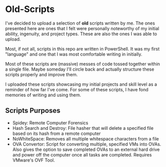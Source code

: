 # Old-Scripts
I've decided to upload a selection of **old** scripts written by me. The ones presented here are ones that I felt were personally noteworthy of my initial ability, ingenuity, and project types. These are also the ones I was able to upload.

Most, if not all, scripts in this repo are written in PowerShell. It was my first "language" and one that I was most comfortable writing in initially.

Most of these scripts are (massive) messes of code tossed together within a single file. Maybe someday I'll circle back and actually structure these scripts properly and improve them.

I uploaded these scripts showcasing my initial projects and skill level as a reminder of how far I've come. For some of these scripts, I have fond memories of writing and using them.


## Scripts Purposes
- Spidey: Remote Computer Forensics
- Hash Search and Destroy: File hasher that will delete a specified file based on its hash from a remote computer
- NoWhiteSpace: Removes all multiple whitespace characters from a file
- OVA Convertor: Script for converting multiple, specified VMs into OVAs. Also gives the option to save completed OVAs to an external hard drive and power off the computer once all tasks are completed. Requires VMware's OVF Tool.
